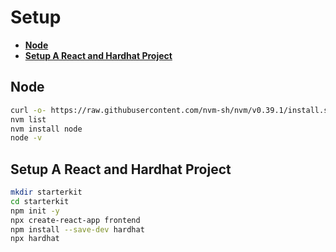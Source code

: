 # **Setup**

<!-- START doctoc generated TOC please keep comment here to allow auto update -->
<!-- DON'T EDIT THIS SECTION, INSTEAD RE-RUN doctoc TO UPDATE -->

- [**Node**](#node)
- [**Setup A React and Hardhat Project**](#setup-a-react-and-hardhat-project)

<!-- END doctoc generated TOC please keep comment here to allow auto update -->

## **Node**

```bash
curl -o- https://raw.githubusercontent.com/nvm-sh/nvm/v0.39.1/install.sh | bash
nvm list
nvm install node
node -v
```

## **Setup A React and Hardhat Project**

```bash
mkdir starterkit
cd starterkit
npm init -y
npx create-react-app frontend
npm install --save-dev hardhat
npx hardhat
```
